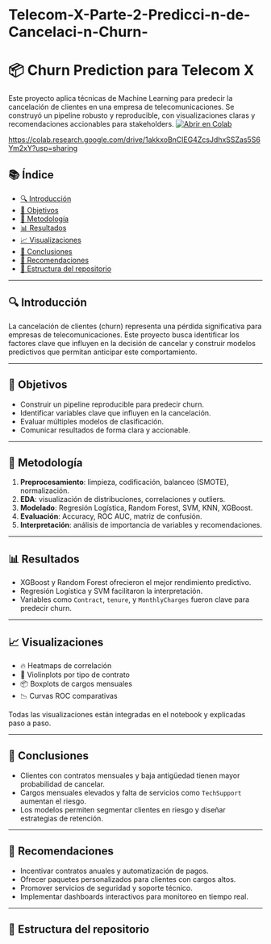 # Telecom-X-Parte-2-Predicci-n-de-Cancelaci-n-Churn-
# 📦 Churn Prediction para Telecom X

Este proyecto aplica técnicas de Machine Learning para predecir la cancelación de clientes en una empresa de telecomunicaciones. Se construyó un pipeline robusto y reproducible, con visualizaciones claras y recomendaciones accionables para stakeholders.
[![Abrir en Colab](https://colab.research.google.com/assets/colab-badge.svg)](https://colab.research.google.com/github/david-ml/telecom-churn/blob/main/churn_analysis.ipynb)


https://colab.research.google.com/drive/1akkxoBnClEG4ZcsJdhxSSZas5S6Ym2xY?usp=sharing
## 📚 Índice

- [🔍 Introducción](#introducción)
- [🎯 Objetivos](#objetivos)
- [🧪 Metodología](#metodología)
- [📊 Resultados](#resultados)
- [📈 Visualizaciones](#visualizaciones)
- [🧠 Conclusiones](#conclusiones)
- [🚀 Recomendaciones](#recomendaciones)
- [📁 Estructura del repositorio](#estructura-del-repositorio)

---

## 🔍 Introducción

La cancelación de clientes (churn) representa una pérdida significativa para empresas de telecomunicaciones. Este proyecto busca identificar los factores clave que influyen en la decisión de cancelar y construir modelos predictivos que permitan anticipar este comportamiento.

---

## 🎯 Objetivos

- Construir un pipeline reproducible para predecir churn.
- Identificar variables clave que influyen en la cancelación.
- Evaluar múltiples modelos de clasificación.
- Comunicar resultados de forma clara y accionable.

---

## 🧪 Metodología

1. **Preprocesamiento**: limpieza, codificación, balanceo (SMOTE), normalización.
2. **EDA**: visualización de distribuciones, correlaciones y outliers.
3. **Modelado**: Regresión Logística, Random Forest, SVM, KNN, XGBoost.
4. **Evaluación**: Accuracy, ROC AUC, matriz de confusión.
5. **Interpretación**: análisis de importancia de variables y recomendaciones.

---

## 📊 Resultados

- XGBoost y Random Forest ofrecieron el mejor rendimiento predictivo.
- Regresión Logística y SVM facilitaron la interpretación.
- Variables como `Contract`, `tenure`, y `MonthlyCharges` fueron clave para predecir churn.

---

## 📈 Visualizaciones

- 🔥 Heatmaps de correlación
- 🎻 Violinplots por tipo de contrato
- 📦 Boxplots de cargos mensuales
- 📉 Curvas ROC comparativas

Todas las visualizaciones están integradas en el notebook y explicadas paso a paso.

---

## 🧠 Conclusiones

- Clientes con contratos mensuales y baja antigüedad tienen mayor probabilidad de cancelar.
- Cargos mensuales elevados y falta de servicios como `TechSupport` aumentan el riesgo.
- Los modelos permiten segmentar clientes en riesgo y diseñar estrategias de retención.

---

## 🚀 Recomendaciones

- Incentivar contratos anuales y automatización de pagos.
- Ofrecer paquetes personalizados para clientes con cargos altos.
- Promover servicios de seguridad y soporte técnico.
- Implementar dashboards interactivos para monitoreo en tiempo real.

---

## 📁 Estructura del repositorio
